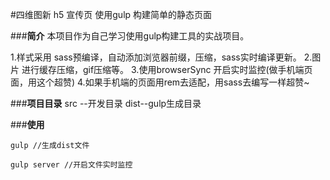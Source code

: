 #四维图新 h5 宣传页
使用gulp 构建简单的静态页面

###**简介**
	本项目作为自己学习使用gulp构建工具的实战项目。

1.样式采用 sass预编译，自动添加浏览器前缀，压缩，sass实时编译更新。
2.图片 进行缓存压缩，gif压缩等。
3.使用browserSync 开启实时监控(做手机端页面，用这个超赞)
4.如果手机端的页面用rem去适配，用sass去编写一样超赞~

###**项目目录**
src --开发目录
dist--gulp生成目录

###**使用**

```
gulp //生成dist文件
```

```
gulp server //开启文件实时监控
```

